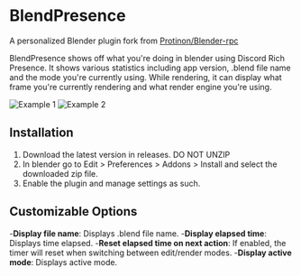 # BlendPresence
A personalized Blender plugin fork from [Protinon/Blender-rpc](https://github.com/Protinon/Blender-rpc)

BlendPresence shows off what you're doing in blender using Discord Rich Presence. It shows various statistics including app version, .blend file name and the mode you're currently using. While rendering, it can display what frame you're currently rendering and what render engine you're using.

![Example 1](https://abrasic.com/assets/img/bp1.png)
![Example 2](https://abrasic.com/assets/img/bp2.png)

## Installation
1. Download the latest version in releases. DO NOT UNZIP
2. In blender go to Edit > Preferences > Addons > Install and select the downloaded zip file.
3. Enable the plugin and manage settings as such.

## Customizable Options
-**Display file name**: Displays .blend file name.
-**Display elapsed time**: Displays time elapsed.
-**Reset elapsed time on next action**: If enabled, the timer will reset when switching between edit/render modes.
-**Display active mode**: Displays active mode.
